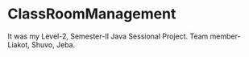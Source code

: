 # ClassRoomManagement
It was my Level-2, Semester-II Java Sessional Project. Team member- Liakot, Shuvo, Jeba.
